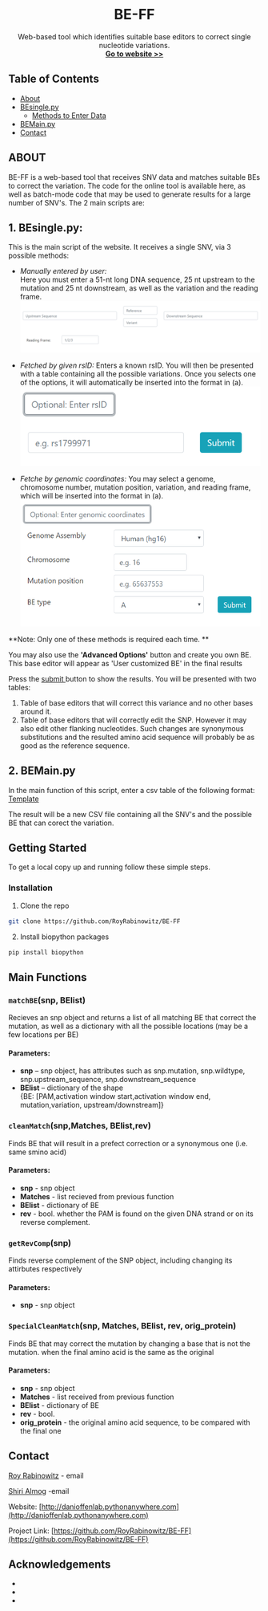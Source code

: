 
<!-- PROJECT LOGO -->
<br />
<p align="center">

  <h1 align="center">BE-FF</h1>

  <p align="center">
    Web-based tool which identifies suitable base editors to correct single nucleotide variations.
    <br />
    <a href="http://danioffenlab.pythonanywhere.com/"><strong>Go to website >> </strong></a>
   
  </p>




<!-- TABLE OF CONTENTS -->
## Table of Contents

* [About](#ABOUT)
* [BEsingle.py](#built-with)
  * [Methods to Enter Data](#methods)
* [BEMain.py](#BEMain.py)
* [Contact](#contact)

<!-- ABOUT  -->
## ABOUT

BE-FF is a web-based tool that receives SNV data and matches suitable BEs to correct the
variation. The code for the online tool is available here, as well as batch-mode code that may be used
to generate results for a large number of SNV's.
The 2 main scripts are:


## 1. BEsingle.py: 
This is the main script of the website. It receives a single SNV, via 3 possible methods: <br> 

* <i> Manually entered by user:</i> <br> Here you must enter a 51-nt long DNA sequence, 25 nt upstream to the mutation and 25 nt downstream, as well as the variation and the reading frame. 
![method1](method1.PNG)
 
* <i> Fetched by given rsID: </i> Enters a known rsID. You will then be presented with a table containing all the possible variations. Once you selects one of the options, it will automatically be inserted into the format in (a). 
![method2](method2.PNG)

* <i> Fetche by genomic coordinates: </i> You may select a genome, chromosome number, mutation position, variation, and reading frame, which will be inserted into the format in (a).
![method3](method3.PNG) 

**Note: Only one of these methods is required each time. **
 
You may also use the **'Advanced Options'** button and create you own BE. This base editor will appear as
'User customized BE' in the final results

Press the <u> submit </u> button to show the results. You will be presented with two tables:
1. Table of  base editors that will correct this variance and no other bases around it.
2. Table of base editors that will correctly edit the SNP. However it may also edit other flanking nucleotides.
Such changes are synonymous substitutions and the resulted amino acid sequence will probably be as good as the reference sequence.

## 2. BEMain.py
In the main function of this script, enter a csv table of the following format:
[Template](sample3.csv)

The result will be a new CSV file containing all the SNV's and the possible BE that can corect the variation. 



<!-- GETTING STARTED -->
## Getting Started

To get a local copy up and running follow these simple steps.


### Installation
 
1. Clone the repo
```sh
git clone https://github.com/RoyRabinowitz/BE-FF
```
2. Install biopython packages
```sh
pip install biopython 
```


## Main Functions

 ### `matchBE`(snp, BElist)

Recieves an snp object and returns a list of all matching BE that correct the mutation,
as well as a dictionary with all the possible locations (may be a few locations per BE) 

#### Parameters:

*   **snp** – snp object, has attributes such as snp.mutation, snp.wildtype, snp.upstream_sequence, snp.downstream_sequence
*   **BElist** – dictionary of the shape   
{BE: [PAM,activation window start,activation window end, mutation,variation, upstream/downstream]} 

 ### `cleanMatch`(snp,Matches, BElist,rev)
 Finds BE that will result in a prefect correction or a synonymous one (i.e. same smino acid)

#### Parameters:
*   **snp** - snp object
*   **Matches** - list recieved from previous function
*   **BElist** - dictionary of BE
*   **rev** - bool. whether the PAM is found on the given DNA strand or on its reverse complement.  

### `getRevComp`(snp)
Finds reverse complement of the SNP object, including changing its attirbutes respectively 

#### Parameters:
*   **snp** - snp object

### `SpecialCleanMatch`(snp, Matches, BElist, rev, orig_protein)
Finds BE that may correct the mutation by changing a base that is not the mutation. 
when the final amino acid is the same as the original

#### Parameters:
*   **snp** - snp object
*   **Matches** - list received from previous function
*   **BElist** - dictionary of BE
*   **rev** - bool.
*   **orig_protein** - the original amino acid sequence, to be compared with the final one 


<!-- CONTACT -->
## Contact

[Roy Rabinowitz](rabinowitz.roy@gmail.com) - email

[Shiri Almog](shirialmog1@gmail.com)  -email

Website: [http://danioffenlab.pythonanywhere.com](http://danioffenlab.pythonanywhere.com)

Project Link: [https://github.com/RoyRabinowitz/BE-FF](https://github.com/RoyRabinowitz/BE-FF)



<!-- ACKNOWLEDGEMENTS -->
## Acknowledgements

* []()
* []()
* []()

